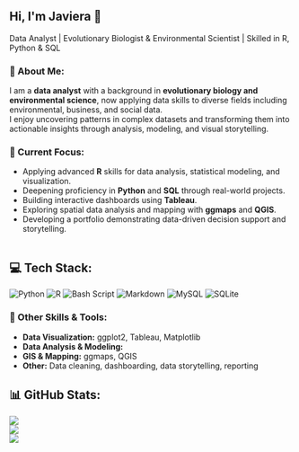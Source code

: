 ## Hi, I'm Javiera 👋  
Data Analyst | Evolutionary Biologist & Environmental Scientist | Skilled in R, Python & SQL

### 💫 About Me:
I am a **data analyst** with a background in **evolutionary biology and environmental science**, now applying data skills to diverse fields including environmental, business, and social data.
<br>
I enjoy uncovering patterns in complex datasets and transforming them into actionable insights through analysis, modeling, and visual storytelling.<br>

### 🎯 Current Focus: <br>
- Applying advanced **R** skills for data analysis, statistical modeling, and visualization.  <br>
- Deepening proficiency in **Python** and **SQL** through real-world projects.  <br>
- Building interactive dashboards using **Tableau**.  <br>
- Exploring spatial data analysis and mapping with **ggmaps**  and **QGIS**.  <br>
- Developing a portfolio demonstrating data-driven decision support and storytelling.<br><br>

## 💻 Tech Stack:
![Python](https://img.shields.io/badge/python-3670A0?style=for-the-badge&logo=python&logoColor=ffdd54) ![R](https://img.shields.io/badge/r-%23276DC3.svg?style=for-the-badge&logo=r&logoColor=white) ![Bash Script](https://img.shields.io/badge/bash_script-%23121011.svg?style=for-the-badge&logo=gnu-bash&logoColor=white) ![Markdown](https://img.shields.io/badge/markdown-%23000000.svg?style=for-the-badge&logo=markdown&logoColor=white) ![MySQL](https://img.shields.io/badge/mysql-4479A1.svg?style=for-the-badge&logo=mysql&logoColor=white) ![SQLite](https://img.shields.io/badge/sqlite-%2307405e.svg?style=for-the-badge&logo=sqlite&logoColor=white)

### 🔧 Other Skills & Tools:<br>
- **Data Visualization:** ggplot2, Tableau, Matplotlib  <br>
- **Data Analysis & Modeling:**   <br>
- **GIS & Mapping:** ggmaps, QGIS <br>
- **Other:** Data cleaning, dashboarding, data storytelling, reporting

## 📊 GitHub Stats:
![](https://github-readme-stats.vercel.app/api?username=Jopicienta&theme=classic&hide_border=false&include_all_commits=false&count_private=false)<br/>
![](https://nirzak-streak-stats.vercel.app/?user=Jopicienta&theme=classic&hide_border=false)<br/>
![](https://github-readme-stats.vercel.app/api/top-langs/?username=Jopicienta&theme=classic&hide_border=false&include_all_commits=false&count_private=false&layout=compact)

